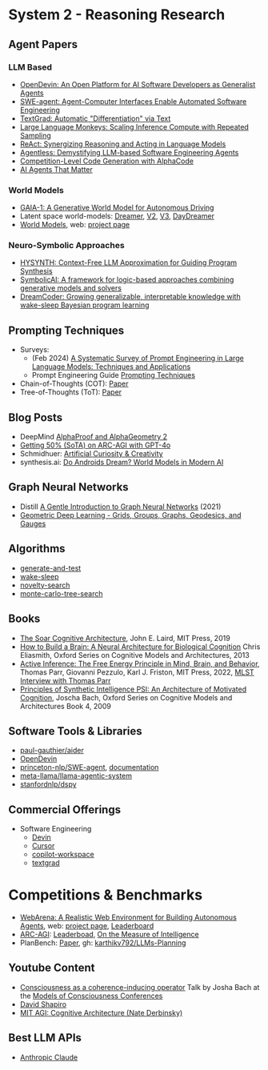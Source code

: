 # System 2 - Reasoning Research

## Agent Papers

### LLM Based

- [OpenDevin: An Open Platform for AI Software Developers as Generalist Agents](https://arxiv.org/abs/2407.16741)
- [SWE-agent: Agent-Computer Interfaces Enable Automated Software Engineering](https://arxiv.org/abs/2405.15793)
- [TextGrad: Automatic "Differentiation" via Text](https://arxiv.org/abs/2406.07496)
- [Large Language Monkeys: Scaling Inference Compute with Repeated Sampling](https://arxiv.org/abs/2407.21787)
- [ReAct: Synergizing Reasoning and Acting in Language Models](https://arxiv.org/abs/2210.03629)
- [Agentless: Demystifying LLM-based Software Engineering Agents](https://arxiv.org/abs/2407.01489)
- [Competition-Level Code Generation with AlphaCode](https://arxiv.org/abs/2203.07814)
- [AI Agents That Matter](https://arxiv.org/pdf/2407.01502)


### World Models

- [GAIA-1: A Generative World Model for Autonomous Driving](https://arxiv.org/abs/2309.17080)
- Latent space world-models: [Dreamer](http://arxiv.org/pdf/1912.01603), [V2](https://arxiv.org/abs/2010.02193), [V3](https://arxiv.org/abs/2301.04104), [DayDreamer](https://arxiv.org/pdf/2206.14176)
- [World Models](https://arxiv.org/abs/1803.10122), web: [project page](https://worldmodels.github.io/)


### Neuro-Symbolic Approaches

- [HYSYNTH: Context-Free LLM Approximation for Guiding Program Synthesis](https://arxiv.org/abs/2405.15880)
- [SymbolicAI: A framework for logic-based approaches combining generative models and solvers](https://arxiv.org/abs/2402.00854)
- [DreamCoder: Growing generalizable, interpretable knowledge with wake-sleep Bayesian program learning](https://arxiv.org/abs/2006.08381)


## Prompting Techniques

- Surveys: 
   - (Feb 2024) [A Systematic Survey of Prompt Engineering in Large Language Models: Techniques and Applications](https://arxiv.org/abs/2402.07927)
   - Prompt Engineering Guide [Prompting Techniques](https://www.promptingguide.ai/techniques)
- Chain-of-Thoughts (COT): [Paper](https://arxiv.org/abs/2201.11903)
- Tree-of-Thoughts (ToT): [Paper](https://arxiv.org/pdf/2305.10601)


## Blog Posts

- DeepMind [AlphaProof and AlphaGeometry 2](https://deepmind.google/discover/blog/ai-solves-imo-problems-at-silver-medal-level/)
- [Getting 50% (SoTA) on ARC-AGI with GPT-4o](https://www.lesswrong.com/posts/Rdwui3wHxCeKb7feK/getting-50-sota-on-arc-agi-with-gpt-4o)
- Schmidhuer: [Artificial Curiosity & Creativity](https://people.idsia.ch/~juergen/artificial-curiosity-since-1990.html)
- synthesis.ai: [Do Androids Dream? World Models in Modern AI](https://synthesis.ai/2024/07/02/do-androids-dream-world-models-in-modern-ai/)


## Graph Neural Networks

- Distill [A Gentle Introduction to Graph Neural Networks](https://distill.pub/2021/gnn-intro/) (2021)
- [Geometric Deep Learning - Grids, Groups, Graphs, Geodesics, and Gauges](https://geometricdeeplearning.com/)


## Algorithms

- [generate-and-test](https://www.geeksforgeeks.org/generate-and-test-search/)
- [wake-sleep](https://en.wikipedia.org/wiki/Wake-sleep_algorithm)
- [novelty-search](https://algorithmafternoon.com/novelty/novelty_search_algorithm/)
- [monte-carlo-tree-search](https://en.wikipedia.org/wiki/Monte_Carlo_tree_search)


## Books

- [The Soar Cognitive Architecture](https://a.co/d/cXo8KFu), John E. Laird, MIT Press, 2019
- [How to Build a Brain: A Neural Architecture for Biological Cognition](https://academic.oup.com/book/6263) Chris Eliasmith, Oxford Series on Cognitive Models and Architectures, 2013
- [Active Inference: The Free Energy Principle in Mind, Brain, and Behavior](https://a.co/d/4OAX5dD), Thomas Parr, Giovanni Pezzulo, Karl J. Friston, MIT Press, 2022, [MLST Interview with Thomas Parr](https://www.youtube.com/watch?v=bk_xCikDUDQ)
- [Principles of Synthetic Intelligence PSI: An Architecture of Motivated Cognition](https://amzn.eu/d/46Xwq4s), Joscha Bach, Oxford Series on Cognitive Models and Architectures Book 4, 2009


## Software Tools & Libraries

- [paul-gauthier/aider](https://github.com/paul-gauthier/aider)
- [OpenDevin](https://github.com/OpenDevin/OpenDevin)
- [princeton-nlp/SWE-agent](https://github.com/princeton-nlp/SWE-agent), [documentation](https://princeton-nlp.github.io/SWE-agent/)
- [meta-llama/llama-agentic-system](https://github.com/meta-llama/llama-agentic-system)
- [stanfordnlp/dspy]( https://github.com/stanfordnlp/dspy)


## Commercial Offerings

- Software Engineering
  - [Devin](https://preview.devin.ai/)
  - [Cursor](https://www.cursor.com/)
  - [copilot-workspace](https://githubnext.com/projects/copilot-workspace)
  - [textgrad](https://textgrad.com/)


# Competitions & Benchmarks

- [WebArena: A Realistic Web Environment for Building Autonomous Agents](https://arxiv.org/abs/2307.13854), web: [project page](https://webarena.dev/), [Leaderboard](https://docs.google.com/spreadsheets/d/1M801lEpBbKSNwP-vDBkC_pF7LdyGU1f_ufZb_NWNBZQ/edit?usp=sharing)
- [ARC-AGI](https://arcprize.org/arc): [Leaderboad](https://arcprize.org/leaderboard), [On the Measure of Intelligence](https://arxiv.org/abs/1911.01547)
- PlanBench: [Paper](https://arxiv.org/abs/2206.10498), gh: [karthikv792/LLMs-Planning](https://github.com/karthikv792/LLMs-Planning)


## Youtube Content

- [Consciousness as a coherence-inducing operator](https://www.youtube.com/watch?v=qoHCQ1ozswA) Talk by Josha Bach at the [Models of Consciousness Conferences](https://models-of-consciousness.org/)
- [David Shapiro](https://www.youtube.com/@DaveShap)
- [MIT AGI: Cognitive Architecture (Nate Derbinsky)](https://www.youtube.com/watch?v=bfO4EkoGh40)


## Best LLM APIs

- [Anthropic Claude](https://docs.anthropic.com/en/api/getting-started)
